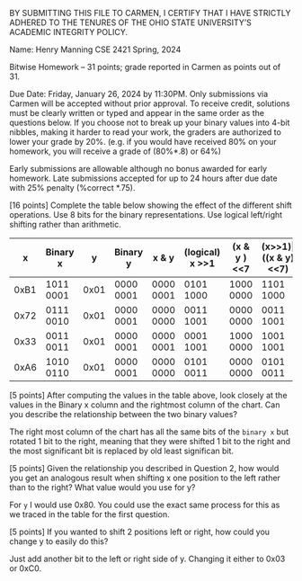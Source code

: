 BY SUBMITTING THIS FILE TO CARMEN, I CERTIFY THAT I HAVE STRICTLY ADHERED TO THE TENURES OF THE OHIO STATE UNIVERSITY’S ACADEMIC INTEGRITY POLICY.

Name: Henry Manning
CSE 2421
Spring, 2024

Bitwise Homework – 31 points; grade reported in Carmen as points out of 31.

Due Date: Friday, January 26, 2024 by 11:30PM. Only submissions via Carmen will be accepted without prior approval. To receive credit, solutions must be clearly written or typed and appear in the same order as the questions below. If you choose not to break up your binary values into 4-bit nibbles, making it harder to read your work, the graders are authorized to lower your grade by 20%.  (e.g.  if you would have received 80% on your homework, you will receive a grade of (80%*.8) or 64%)

Early submissions are allowable although no bonus awarded for early homework.  Late submissions accepted for up to 24 hours after due date with 25% penalty (%correct *.75).                                       

[16 points] Complete the table below showing the effect of the different shift operations.  Use 8 bits for the binary representations.  Use logical left/right shifting rather than arithmetic.

x | Binary x | y | Binary y | x & y | (logical) x >>1 | (x & y )<<7 | (x>>1)&#124;((x & y)<<7)
--- | --- | --- | --- | --- | --- | --- | --- 
0xB1 | 1011 0001 | 0x01 | 0000 0001 | 0000 0001 | 0101 1000 | 1000 0000 | 1101 1000
0x72 | 0111 0010 | 0x01 | 0000 0001 | 0000 0000 | 0011 1001 | 0000 0000 | 0011 1001
0x33 | 0011 0011 | 0x01 | 0000 0001 | 0000 0001 | 0001 1001 | 1000 0000 | 1001 1001
0xA6 | 1010 0110 | 0x01 | 0000 0001 | 0000 0000 | 0101 0011 | 0000 0000 | 0101 0011

[5 points] After computing the values in the table above, look closely at the values in the Binary x column and the rightmost column of the chart. Can you describe the relationship between the two binary values?   

The right most column of the chart has all the same bits of the `binary x` but rotated 1 bit to the right, meaning that they were shifted 1 bit to the right and the most significant bit is replaced by old least significan bit.

[5 points] Given the relationship you described in Question 2, how would you get an analogous result when shifting x one position to the left rather than to the right? What value would you use for y?

For `y` I would use 0x80. You could use the exact same process for this as we traced in the table for the first question.

[5 points] If you wanted to shift 2 positions left or right, how could you change y to easily do this?

Just add another bit to the left or right side of y. Changing it either to 0x03 or 0xC0.